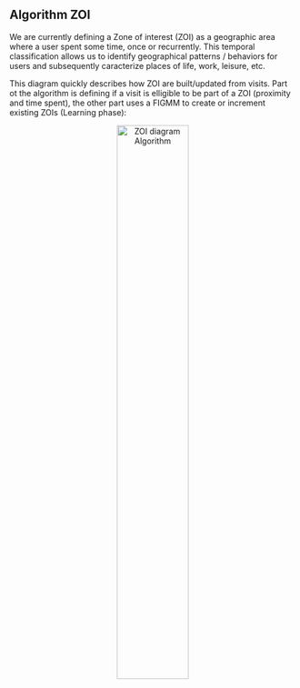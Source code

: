 
## Algorithm ZOI
We are currently defining a Zone of interest (ZOI) as a geographic area where a user spent some time, once or recurrently. This temporal classification allows us to identify geographical patterns / behaviors for users and subsequently caracterize places of life, work, leisure, etc.

This diagram quickly describes how ZOI are built/updated from visits. Part ot the algorithm is defining if a visit is elligible to be part of a ZOI (proximity and time spent), the other part uses a FIGMM to create or increment existing ZOIs (Learning phase): 

<p align="center">
  <img alt="ZOI diagram Algorithm" src="https://github.com/woosmap/woosmap-geofencing-android-sdk/raw/master/assets/ZOIDiagram.png" width="50%">
</p>
